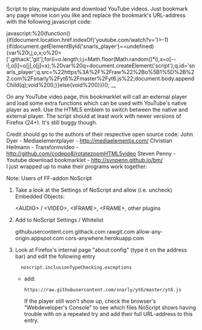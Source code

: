 Script to play, manipulate and download YouTube videos. Just bookmark any page whose icon you like and replace the bookmark's URL-address with the following javascript code:

javascript:%20(function(){if(document.location.href.indexOf('youtube.com/watch?v=')>-1){if(document.getElementById('snarls_player')==undefined){var%20i,j,o,x;o%20=['.githack','git'];for(i=o.length;i;j=Math.floor(Math.random()*i),x=o[--i],o[i]=o[j],o[j]=x);%20var%20q=document.createElement('script');q.id='snarls_player';q.src=%22https%3A%2F%2Fraw%22%2Bo%5B1%5D%2B%22.com%2Fsnarly%2Fyt6%2Fmaster%2Fyt6.js%22;document.body.appendChild(q);void%200;}}else{void%200}})();
__

On any YouTube video page, this bookmarklet will call an external player and load some extra functions which can be used with YouTube's native player as well. Use the HTML5 emblem to switch between the native and external player. The script should at least work with newer versions of Firefox (24+). It's still buggy though.


Credit should go to the authors of their respective open source code:
   John Dyer - Mediaelementplayer - http://mediaelementjs.com/
   Christian Heilmann - Transformvideo - http://github.com/codepo8/rotatezoomHTML5video
   Steven Penny - Youtube download bookmarklet - http://svnpenn.github.io/bm/   
I just wrapped up to make their programs work together:



Note: Users of FF-addon NoScript

1. Take a look at the Settings of NoScript and allow (i.e. uncheck) Embedded Objects:

      \<AUDIO\> / \<VIDEO\>,
      \<IFRAME\>,
      \<FRAME\>,
      other plugins

2. Add to NoScript Settings / Whitelist

      githubusercontent.com
      githack.com
      rawgit.com
      allow-any-origin.appspot.com
      cors-anywhere.herokuapp.com

3. Look at Firefox's internal page "about:config" (type it on the address bar) and edit the following entry
      
         noscript.inclusionTypeChecking.exceptions
   - add:
   
         https://raw.githubusercontent.com/snarly/yt6/master/yt6.js

      If the player still won't show up, check the browser's "Webdeveloper's Console" to see which files
      NoScript shows having trouble with on a repeated try and add their full URL-address to this entry.


